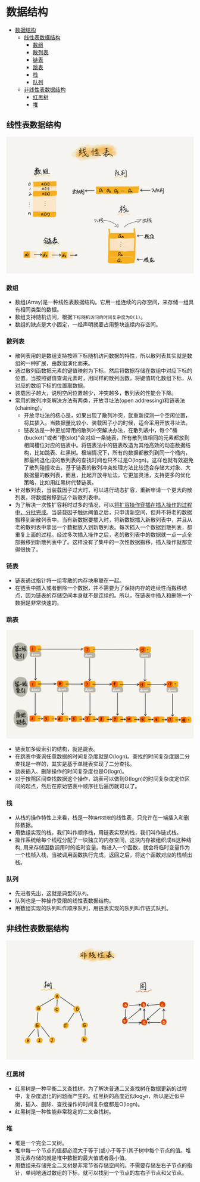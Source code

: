 # 数据结构

- [数据结构](#数据结构)
  - [线性表数据结构](#线性表数据结构)
    - [数组](#数组)
    - [散列表](#散列表)
    - [链表](#链表)
    - [跳表](#跳表)
    - [栈](#栈)
    - [队列](#队列)
  - [非线性表数据结构](#非线性表数据结构)
    - [红黑树](#红黑树)
    - [堆](#堆)

## 线性表数据结构

![线性表数据结构](https://github.com/gongluck/images/blob/main/数据结构与算法/数据结构/线性表数据结构.png)

### 数组

- 数组(Array)是一种线性表数据结构。它用一组连续的内存空间，来存储一组具有相同类型的数据。
- 数组支持随机访问，根据`下标随机访问的时间复杂度为O(1)`。
- 数组的缺点是大小固定，一经声明就要占用整块连续内存空间。

### 散列表

- 散列表用的是数组支持按照下标随机访问数据的特性，所以散列表其实就是数组的一种扩展，由数组演化而来。
- 通过散列函数把元素的键值映射为下标，然后将数据存储在数组中对应下标的位置。当按照键值查询元素时，用同样的散列函数，将键值转化数组下标，从对应的数组下标的位置取数据。
- 装载因子越大，说明空闲位置越少，冲突越多，散列表的性能会下降。
- 常用的散列冲突解决方法有两类，开放寻址法(open addressing)和链表法(chaining)。
  - 开放寻址法的核心是，如果出现了散列冲突，就重新探测一个空闲位置，将其插入。当数据量比较小、装载因子小的时候，适合采用开放寻址法。
  - 链表法是一种更加常用的散列冲突解决办法，在散列表中，每个"桶(bucket)"或者"槽(slot)"会对应一条链表，所有散列值相同的元素都放到相同槽位对应的链表中。将链表法中的链表改造为其他高效的动态数据结构，比如跳表、红黑树。极端情况下，所有的数据都散列到同一个桶内，那最终退化成的散列表的查找时间也只不过是O(logn)。这样也就有效避免了散列碰撞攻击。基于链表的散列冲突处理方法比较适合存储大对象、大数据量的散列表，而且，比起开放寻址法，它更加灵活，支持更多的优化策略，比如用红黑树代替链表。
- 针对散列表，当装载因子过大时，可以进行动态扩容，重新申请一个更大的散列表，将数据搬移到这个新散列表中。
- 为了解决一次性扩容耗时过多的情况，可以[将扩容操作穿插在插入操作的过程中，分批完成](../redis/struct.md#字典)。当装载因子触达阈值之后，只申请新空间，但并不将老的数据搬移到新散列表中。当有新数据要插入时，将新数据插入新散列表中，并且从老的散列表中拿出一个数据放入到新散列表。每次插入一个数据到散列表，都重复上面的过程。经过多次插入操作之后，老的散列表中的数据就一点一点全部搬移到新散列表中了。这样没有了集中的一次性数据搬移，插入操作就都变得很快了。

### 链表

- 链表通过指针将一组零散的内存块串联在一起。
- 在链表中插入或者删除一个数据，并不需要为了保持内存的连续性而搬移结点，因为链表的存储空间本身就不是连续的。所以，在链表中插入和删除一个数据是非常快速的。

### 跳表

![跳表](https://github.com/gongluck/images/blob/main/数据结构与算法/数据结构/跳表.png)

- 链表加多级索引的结构，就是跳表。
- 在跳表中查询任意数据的时间复杂度就是O(logn)。查找的时间复杂度跟二分查找是一样的，其实是基于单链表实现了二分查找。
- 跳表插入、删除操作的时间复杂度也是O(logn)。
- 对于按照区间查找数据这个操作，跳表可以做到O(logn)的时间复杂度定位区间的起点，然后在原始链表中顺序往后遍历就可以了。

### 栈

- 从栈的操作特性上来看，栈是一种`操作受限`的线性表，只允许在一端插入和删除数据。
- 用数组实现的栈，我们叫作顺序栈，用链表实现的栈，我们叫作链式栈。
- 操作系统给每个线程分配了一块独立的内存空间，这块内存被组织成`栈`这种结构, 用来存储函数调用时的临时变量。每进入一个函数，就会将临时变量作为一个栈帧入栈，当被调用函数执行完成，返回之后，将这个函数对应的栈帧出栈。

### 队列

- 先进者先出，这就是典型的`队列`。
- 队列也是一种操作受限的线性表数据结构。
- 用数组实现的队列叫作顺序队列，用链表实现的队列叫作链式队列。

## 非线性表数据结构

![非线性表数据结构](https://github.com/gongluck/images/blob/main/数据结构与算法/数据结构/非线性表数据结构.png)

### 红黑树

- 红黑树是一种平衡二叉查找树。为了解决普通二叉查找树在数据更新的过程中，复杂度退化的问题而产生的。红黑树的高度近似log<sub>2</sub>n，所以是近似平衡，插入、删除、查找操作的时间复杂度都是O(logn)。
- 红黑树是一种性能非常稳定的二叉查找树。

### 堆

- 堆是一个完全二叉树。
- 堆中每一个节点的值都必须大于等于(或小于等于)其子树中每个节点的值。堆顶元素存储的就是堆中数据的最大值或者最小值。
- 用数组来存储完全二叉树是非常节省存储空间的。不需要存储左右子节点的指针，单纯地通过数组的下标，就可以找到一个节点的左右子节点和父节点。


